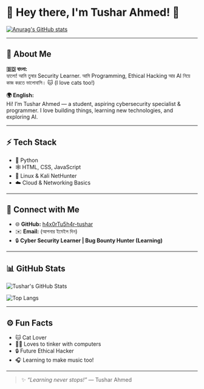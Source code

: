 # 👋 Hey there, I'm Tushar Ahmed! 🚀

[![Anurag's GitHub stats](https://github-readme-stats.vercel.app/api?username=h4x0rTu5h4r-tushar&show_icons=true&bg_color=00000000)](https://github.com/h4x0rTu5h4r-tushar)

---

## 🌟 About Me

**🇧🇩 বাংলা:**  
হ্যালো! আমি তুষার Security Learner. আমি Programming, Ethical Hacking আর AI নিয়ে কাজ করতে ভালোবাসি। 🐱 (I love cats too!)

**🌍 English:**  
Hi! I’m Tushar Ahmed — a student, aspiring cybersecurity specialist & programmer. I love building things, learning new technologies, and exploring AI.

---

## ⚡ Tech Stack

- 🐍 Python
- 🕸️ HTML, CSS, JavaScript
- 🐧 Linux & Kali NetHunter
- ☁️ Cloud & Networking Basics

---

## 🔗 Connect with Me

- 🌐 **GitHub:** [h4x0rTu5h4r-tushar](https://github.com/h4x0rTu5h4r-tushar)
- ✉️ **Email:** (আপনার ইমেইল দিন)
- 🔒 **Cyber Security Learner | Bug Bounty Hunter (Learning)**

---

## 📊 GitHub Stats

![Tushar's GitHub Stats](https://github-readme-stats.vercel.app/api?username=h4x0rTu5h4r-tushar&show_icons=true&theme=radical)

![Top Langs](https://github-readme-stats.vercel.app/api/top-langs/?username=h4x0rTu5h4r-tushar&layout=compact&theme=radical)

---

## ⚙️ Fun Facts

- 🐱 Cat Lover
- 🕵️‍♂️ Loves to tinker with computers
- 🔒 Future Ethical Hacker
- 🎧 Learning to make music too!

---

> ✨ *“Learning never stops!”* — Tushar Ahmed
